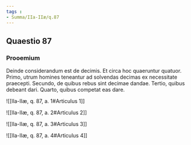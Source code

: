 ```yaml
---
tags : 
- Summa/IIa-IIæ/q.87
---
```


## Quaestio 87

### Prooemium

Deinde considerandum est de decimis. Et circa hoc quaeruntur quatuor. Primo, utrum homines teneantur ad solvendas decimas ex necessitate praecepti. Secundo, de quibus rebus sint decimae dandae. Tertio, quibus debeant dari. Quarto, quibus competat eas dare.

![[IIa-IIæ, q. 87, a. 1#Articulus 1]]

![[IIa-IIæ, q. 87, a. 2#Articulus 2]]

![[IIa-IIæ, q. 87, a. 3#Articulus 3]]

![[IIa-IIæ, q. 87, a. 4#Articulus 4]]

